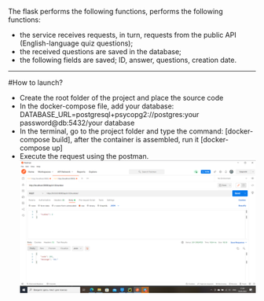 The flask performs the following functions, performs the following functions:
- the service receives requests, in turn, requests from the public API 
(English-language quiz questions);
- the received questions are saved in the database;
- the following fields are saved; ID, answer, questions, creation date.
***
#How to launch?
- Create the root folder of the project and place the source code
- In the docker-compose file, add your database: 
  DATABASE_URL=postgresql+psycopg2://postgres:your password@db:5432/your database
- In the terminal, go to the project folder and type the command:
  [docker-compose build], after the container is assembled, run it 
  [docker-compose up]
-  Execute the request using the postman.
![Request example!](/images/postman.png)

